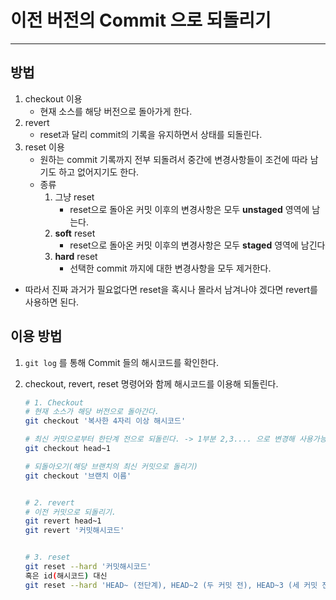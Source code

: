 # 이전 버전의 Commit 으로 되돌리기 

---

## 방법

1. checkout 이용
   - 현재 소스를 해당 버전으로 돌아가게 한다. 
2. revert
   - reset과 달리 commit의 기록을 유지하면서 상태를 되돌린다. 
3. reset 이용
   - 원하는 commit 기록까지 전부 되돌려서 중간에 변경사항들이 조건에 따라 남기도 하고 없어지기도 한다. 
   - 종류
     1. 그냥 reset
        -  reset으로 돌아온 커밋 이후의 변경사항은 모두 **unstaged** 영역에 남는다.
     2. **soft** reset
        - reset으로 돌아온 커밋 이후의 변경사항은 모두 **staged** 영역에 남긴다
     3. **hard** reset
        - 선택한 commit 까지에 대한 변경사항을 모두 제거한다. 

- 따라서 진짜 과거가 필요없다면 reset을 혹시나 몰라서 남겨나야 겠다면 revert를 사용하면 된다. 

## 이용 방법

1. `git log`	 를 통해 Commit 들의 해시코드를 확인한다. 

2. checkout, revert, reset 명령어와 함께 해시코드를 이용해 되돌린다. 

   ```bash
   # 1. Checkout
   # 현재 소스가 해당 버전으로 돌아간다.
   git checkout '복사한 4자리 이상 해시코드'
   
   # 최신 커밋으로부터 한단계 전으로 되돌린다. -> 1부분 2,3.... 으로 변경해 사용가능 
   git checkout head~1
   
   # 되돌아오기(해당 브랜치의 최신 커밋으로 돌리기)
   git checkout '브랜치 이름'
   
   
   # 2. revert
   # 이전 커밋으로 되돌리기. 
   git revert head~1 
   git revert '커밋해시코드'
   
   
   # 3. reset
   git reset --hard '커밋해시코드' 
   혹은 id(해시코드) 대신 
   git reset --hard 'HEAD~ (전단계), HEAD~2 (두 커밋 전), HEAD~3 (세 커밋 전), 같이 사용 가능하다.'
   ```

   